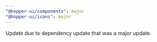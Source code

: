 ```yaml
---
"@hopper-ui/components": major
"@hopper-ui/icons": major
---
```


Update due to dependency update that was a major update.
